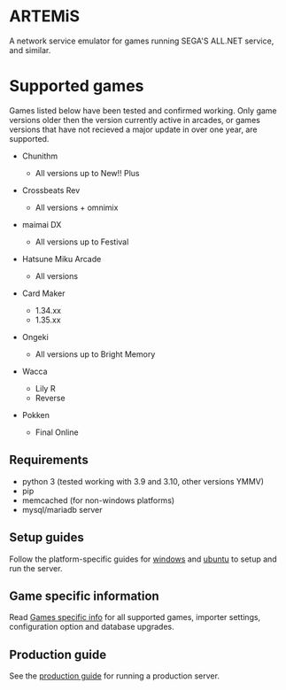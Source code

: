 # ARTEMiS
A network service emulator for games running SEGA'S ALL.NET service, and similar.

# Supported games
Games listed below have been tested and confirmed working. Only game versions older then the version currently active in arcades, or games versions that have not recieved a major update in over one year, are supported.
+ Chunithm
    + All versions up to New!! Plus

+ Crossbeats Rev
    + All versions + omnimix

+ maimai DX
    + All versions up to Festival

+ Hatsune Miku Arcade
    + All versions

+ Card Maker
    + 1.34.xx
    + 1.35.xx

+ Ongeki
    + All versions up to Bright Memory

+ Wacca
    + Lily R
    + Reverse

+ Pokken
    + Final Online

## Requirements
- python 3 (tested working with 3.9 and 3.10, other versions YMMV)
- pip
- memcached (for non-windows platforms)
- mysql/mariadb server

## Setup guides
Follow the platform-specific guides for [windows](docs/INSTALL_WINDOWS.md) and [ubuntu](docs/INSTALL_UBUNTU.md) to setup and run the server.

## Game specific information
Read [Games specific info](docs/game_specific_info.md) for all supported games, importer settings, configuration option and database upgrades.

## Production guide
See the [production guide](docs/prod.md) for running a production server.
